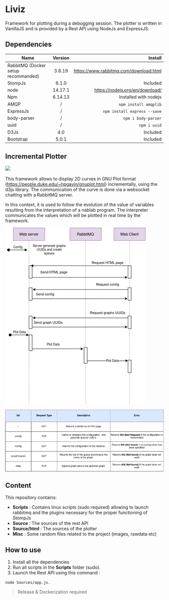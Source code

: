 # Liviz

Framework for plotting during a debugging session. The plotter is written in VanillaJS and is provided by a Rest API using NodeJs and ExpressJS.

## Dependencies
 
 | Name        | Version           | Install  |
| ------------- |:-------------:| -----:|
| RabbitMQ (Docker setup recommanded)      | 3.8.19 | https://www.rabbitmq.com/download.html |
| StompJs      | 6.1.0      |   Included |
| node | 14.17.1 | https://nodejs.org/en/download/ |
| Npm | 6.14.13 | Installed with nodejs |
| AMQP | /     |   ```npm install amqplib``` |
| ExpressJs | / | ```npm install express --save``` |
| body-parser | / | ```npm i body-parser``` |
| uuid | /  | ```npm i uuid``` |
| D3Js | 4.0 | Included |
| Bootstrap | 5.0.1 | Included |


## Incremental Plotter

![](https://i.ibb.co/G2pbQbV/index.png)

This framework allows to display 2D curves in GNU Plot format (https://people.duke.edu/~hpgavin/gnuplot.html) incrementally, using the d3js library. The communication of the curve is done via a websocket chatting with a RabbitMQ server. 

In this context, it is used to follow the evolution of the value of variables resulting from the interpretation of a nablab program. The interpreter communicates the values which will be plotted in real time by the framework. 

![](Misc/sequence.png)

![](Misc/api.png)


 
## Content

This repository contains: 

* **Scripts** : Contains linux scripts (sudo required) allowing to launch rabbitmq and the plugins necessary for the proper functioning of StompJs
* **Source** : The sources of the rest API
* **Source/html** : The sources of the plotter
* **Misc** : Some random files related to the project (images, rawdata etc)

## How to use

1. Install all the dependencies
2. Run all scripts in the **Scripts** folder (sudo).
3. Launch the Rest API using this command : 

```
node Sources/app.js.
```


> Release & Dockerization required
